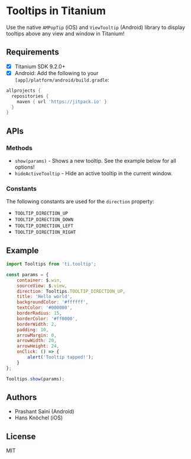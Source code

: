 # Tooltips in Titanium

Use the native `AMPopTip` (iOS) and `ViewTooltip` (Android) library to display tooltips above any view and window in Titanium!

## Requirements

- [x] Titanium SDK 9.2.0+
- [x] Android: Add the following to your `[app]/platform/android/build.gradle`:
```gradle
allprojects {
  repositories {
    maven { url 'https://jitpack.io' }
  }
}
```

## APIs

### Methods

- `show(params)` - Shows a new tooltip. See the example below for all options!
- `hideActiveTooltip` - Hide an active tooltip in the current window.

### Constants

The following constants are used for the `direction` property:

- `TOOLTIP_DIRECTION_UP`
- `TOOLTIP_DIRECTION_DOWN`
- `TOOLTIP_DIRECTION_LEFT`
- `TOOLTIP_DIRECTION_RIGHT`

## Example

```js
import Tooltips from 'ti.tooltip';

const params = {
    container: $.win,
    sourceView: $.view,
    direction: Tooltips.TOOLTIP_DIRECTION_UP,
    title: 'Hello world',
    backgroundColor: '#ffffff',
    textColor: '#000000',
    borderRadius: 15,
    borderColor: '#ff0000',
    borderWidth: 2,
    padding: 10,
    arrowMargin: 0,
    arrowWidth: 20,
    arrowHeight: 24,
    onClick: () => {
        alert('Tooltip tapped!');
    }
};

Tooltips.show(params);
```

## Authors

- Prashant Saini (Android)
- Hans Knöchel (iOS)

## License

MIT
